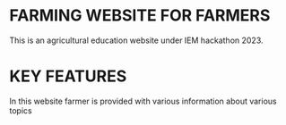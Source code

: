 # FARMING WEBSITE FOR FARMERS
This is an agricultural education website under IEM hackathon 2023.

# KEY FEATURES
In this website farmer is provided with various information about various topics 
